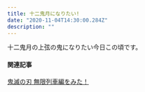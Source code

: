 ```yaml
---
title: 十二鬼月になりたい!
date: "2020-11-04T14:30:00.284Z"
description: ""
---
```


十二鬼月の上弦の鬼になりたい今日この頃です。

#### 関連記事
[鬼滅の刃 無限列車編をみた！](/mugenresshahen)